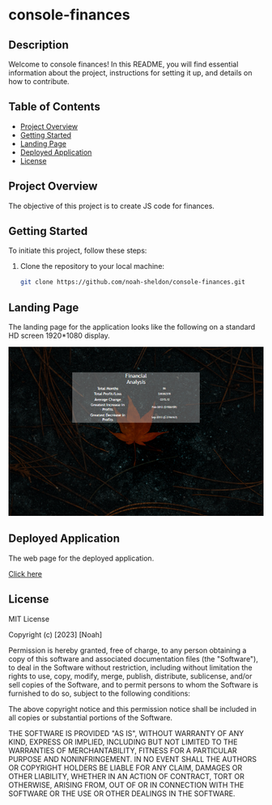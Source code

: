 # console-finances

## Description


Welcome to console finances! In this README, you will find essential information about the project, instructions for setting it up, and details on how to contribute.


## Table of Contents

- [Project Overview](#project-overview)
- [Getting Started](#getting-started)
- [Landing Page](#landing-page)
- [Deployed Application](#deployed-application)
- [License](#license)


## Project Overview

The objective of this project is to create JS code for finances. 


## Getting Started

To initiate this project, follow these steps:

1. Clone the repository to your local machine:

   ```bash
   git clone https://github.com/noah-sheldon/console-finances.git
   ```


## Landing Page

The landing page for the application looks like the following on a standard HD screen 1920*1080 display.

![alt text](./assets/images/scr_1920.png)

## Deployed Application

The web page for the deployed application.

[Click here](https://noah-sheldon.github.io/console-finances/)


## License

MIT License

Copyright (c) [2023] [Noah]

Permission is hereby granted, free of charge, to any person obtaining a copy
of this software and associated documentation files (the "Software"), to deal
in the Software without restriction, including without limitation the rights
to use, copy, modify, merge, publish, distribute, sublicense, and/or sell
copies of the Software, and to permit persons to whom the Software is
furnished to do so, subject to the following conditions:

The above copyright notice and this permission notice shall be included in all
copies or substantial portions of the Software.

THE SOFTWARE IS PROVIDED "AS IS", WITHOUT WARRANTY OF ANY KIND, EXPRESS OR
IMPLIED, INCLUDING BUT NOT LIMITED TO THE WARRANTIES OF MERCHANTABILITY,
FITNESS FOR A PARTICULAR PURPOSE AND NONINFRINGEMENT. IN NO EVENT SHALL THE
AUTHORS OR COPYRIGHT HOLDERS BE LIABLE FOR ANY CLAIM, DAMAGES OR OTHER
LIABILITY, WHETHER IN AN ACTION OF CONTRACT, TORT OR OTHERWISE, ARISING FROM,
OUT OF OR IN CONNECTION WITH THE SOFTWARE OR THE USE OR OTHER DEALINGS IN THE
SOFTWARE.